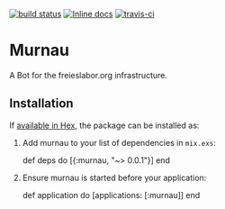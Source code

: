 [![build status](https://gitlab.com/freieslabor/murnau/badges/master/build.svg)](https://gitlab.com/freieslabor/murnau/commits/master)
[![Inline docs](http://inch-ci.org/github/freieslabor/murnau.svg?branch=master)](http://inch-ci.org/github/freieslabor/murnau)
[![travis-ci](https://travis-ci.org/freieslabor/murnau.svg?branch=master)](https://travis-ci.org/freieslabor/murnau)

# Murnau

A Bot for the freieslabor.org infrastructure.

## Installation

If [available in Hex](https://hex.pm/docs/publish), the package can be installed as:

  1. Add murnau to your list of dependencies in `mix.exs`:

        def deps do
          [{:murnau, "~> 0.0.1"}]
        end

  2. Ensure murnau is started before your application:

        def application do
          [applications: [:murnau]]
        end

